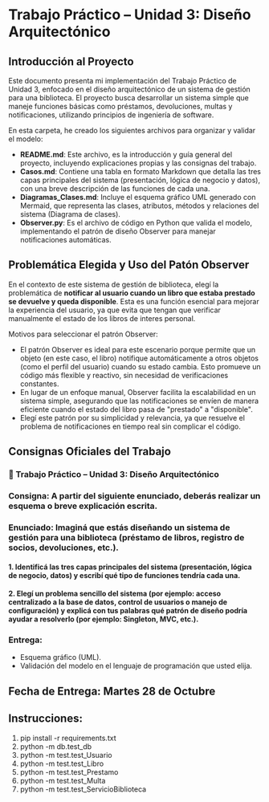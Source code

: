 # Trabajo Práctico – Unidad 3: Diseño Arquitectónico

## Introducción al Proyecto

Este documento presenta mi implementación del Trabajo Práctico de Unidad 3, enfocado en el diseño arquitectónico de un sistema de gestión para una biblioteca. El proyecto busca desarrollar un sistema simple que maneje funciones básicas como préstamos, devoluciones, multas y notificaciones, utilizando principios de ingeniería de software. 

En esta carpeta, he creado los siguientes archivos para organizar y validar el modelo:

- **README.md**: Este archivo, es la introducción y guía general del proyecto, incluyendo explicaciones propias y las consignas del trabajo.
- **Casos.md**: Contiene una tabla en formato Markdown que detalla las tres capas principales del sistema (presentación, lógica de negocio y datos), con una breve descripción de las funciones de cada una.
- **Diagramas_Clases.md**: Incluye el esquema gráfico UML generado con Mermaid, que representa las clases, atributos, métodos y relaciones del sistema (Diagrama de clases).
- **Observer.py**: Es el archivo de código en Python que valida el modelo, implementando el patrón de diseño Observer para manejar notificaciones automáticas.


## Problemática Elegida y Uso del Patón Observer

En el contexto de este sistema de gestión de biblioteca, elegí la problemática de **notificar al usuario cuando un libro que estaba prestado se devuelve y queda disponible**. Esta es una función esencial para mejorar la experiencia del usuario, ya que evita que tengan que verificar manualmente el estado de los libros de interes personal.

Motivos para seleccionar el patrón Observer:
- El patrón Observer es ideal para este escenario porque permite que un objeto (en este caso, el libro) notifique automáticamente a otros objetos (como el perfil del usuario) cuando su estado cambia. Esto promueve un código más flexible y reactivo, sin necesidad de verificaciones constantes.
- En lugar de un enfoque manual, Observer facilita la escalabilidad en un sistema simple, asegurando que las notificaciones se envíen de manera eficiente cuando el estado del libro pasa de "prestado" a "disponible".
- Elegí este patrón por su simplicidad y relevancia, ya que resuelve el problema de notificaciones en tiempo real sin complicar el código.


## Consignas Oficiales del Trabajo

### 📝 Trabajo Práctico – Unidad 3: Diseño Arquitectónico


### **Consigna:** A partir del siguiente enunciado, deberás realizar un esquema o breve explicación escrita.

### **Enunciado:** Imaginá que estás diseñando un sistema de gestión para una **biblioteca** (préstamo de libros, registro de socios, devoluciones, etc.).

#### 1. Identificá las **tres capas principales** del sistema (presentación, lógica de negocio, datos) y escribí qué tipo de funciones tendría cada una.
#### 2. Elegí **un problema sencillo** del sistema (por ejemplo: acceso centralizado a la base de datos, control de usuarios o manejo de configuración) y explicá con tus palabras qué patrón de diseño podría ayudar a resolverlo (por ejemplo: Singleton, MVC, etc.).

### **Entrega:**
- Esquema gráfico (UML).
- Validación del modelo en el lenguaje de programación que usted elija.

## **Fecha de Entrega:**   Martes 28 de Octubre 

## **Instrucciones:**
1. pip install -r requirements.txt
2. python -m db.test_db 
3. python -m test.test_Usuario
4. python -m test.test_Libro
5. python -m test.test_Prestamo
6. python -m test.test_Multa
7. python -m test.test_ServicioBiblioteca

